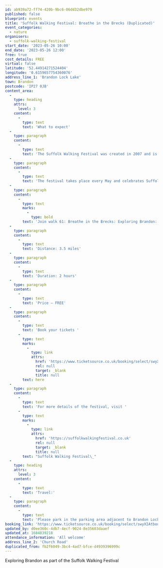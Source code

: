 ```yaml
---
id: ab939a72-ff74-420b-9bc6-06dd32dbe979
published: false
blueprint: events
title: 'Suffolk Walking Festival: Breathe in the Brecks (Duplicated)'
event_categories:
  - nature
organisers:
  - suffolk-walking-festival
start_date: '2023-05-26 10:00'
end_date: '2023-05-26 12:00'
free: true
cost_details: FREE
virtual: false
latitude: '52.44914271524404'
longitude: '0.6159657754360076'
address_line_1: 'Brandon Lock Lake'
town: Brandon
postcode: 'IP27 0JB'
content_area:
  -
    type: heading
    attrs:
      level: 3
    content:
      -
        type: text
        text: 'What to expect'
  -
    type: paragraph
    content:
      -
        type: text
        text: 'The Suffolk Walking Festival was created in 2007 and is one of the largest and longest running walking festivals in the country.'
  -
    type: paragraph
    content:
      -
        type: text
        text: 'The festival takes place every May and celebrates Suffolk’s natural landscapes and built heritage with guided walks in every corner of the county.'
  -
    type: paragraph
    content:
      -
        type: text
        marks:
          -
            type: bold
        text: 'Join walk 61: Breathe in the Brecks: Exploring Brandon:'
  -
    type: paragraph
    content:
      -
        type: text
        text: 'Distance: 3.5 miles'
  -
    type: paragraph
    content:
      -
        type: text
        text: 'Duration: 2 hours'
  -
    type: paragraph
    content:
      -
        type: text
        text: 'Price – FREE'
  -
    type: paragraph
    content:
      -
        type: text
        text: 'Book your tickets '
      -
        type: text
        marks:
          -
            type: link
            attrs:
              href: 'https://www.ticketsource.co.uk/booking/select/swyXIAtboujk'
              rel: null
              target: _blank
              title: null
        text: here
  -
    type: paragraph
    content:
      -
        type: text
        text: 'For more details of the festival, visit '
      -
        type: text
        marks:
          -
            type: link
            attrs:
              href: 'https://suffolkwalkingfestival.co.uk'
              rel: null
              target: _blank
              title: null
        text: "Suffolk Walking Festival\_"
  -
    type: heading
    attrs:
      level: 3
    content:
      -
        type: text
        text: 'Travel:'
  -
    type: paragraph
    content:
      -
        type: text
        text: 'Please park in the parking area adjacent to Brandon Lock Lake, Brandon Leisure Centre, Brandon, IP27 0JB'
booking_link: 'https://www.ticketsource.co.uk/booking/select/swyXIAtboujk'
updated_by: d0ee360c-4db7-4ecf-9024-8e35603daaef
updated_at: 1684839218
attendance_information: 'All welcome'
address_line_2: 'Church Road'
duplicated_from: fb2f6049-3bc4-4ad7-bfce-d4939396999c
---
```

Exploring Brandon as part of the Suffolk Walking Festival